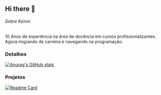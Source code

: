 ## Hi there 👋

###### Sobre Kelvin

10 Anos de experiência na área de docência em cursos profissionalizantes. Agora migrando de carreira e navegando na programação. 

### Detalhes

[![Anurag's GitHub stats](https://github-readme-stats.vercel.app/api?username=kelvindutra3012&show_icons=true&theme=dark)](https://github.com/anuraghazra/github-readme-stats)

### Projetos

[![Readme Card](https://github-readme-stats.vercel.app/api/pin/?username=kelvindutra3012&repo=frontendebac.github.io&theme=dark)](https://github.com/anuraghazra/github-readme-stats)
